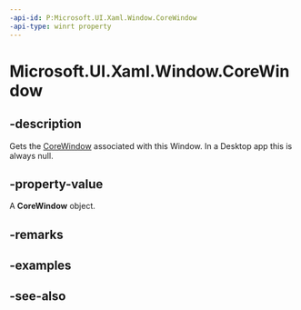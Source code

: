 ```yaml
---
-api-id: P:Microsoft.UI.Xaml.Window.CoreWindow
-api-type: winrt property
---
```


<!-- Property syntax
public Windows.UI.Core.CoreWindow CoreWindow { get; }
-->

# Microsoft.UI.Xaml.Window.CoreWindow

## -description
Gets the [CoreWindow](https://docs.microsoft.com/uwp/api/Windows.UI.Core.CoreWindow) associated 
with this Window. In a Desktop app this is always null.

## -property-value
A **CoreWindow** object.

## -remarks

## -examples

## -see-also
